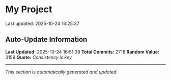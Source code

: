 # My Project


Last updated: 2025-10-24 16:25:37





































































































































































































































































































































































































































































































































































































































































































































































































































































































































































































































































































































































































































































































































































































































































































































































































































































































































































































































































































































































































































































































































































































































































































































































































































































































































































































































































































































































































































































































































































































































































































































































































































## Auto-Update Information

**Last Updated:** 2025-10-24 16:51:38
**Total Commits:** 2718
**Random Value:** 3159
**Quote:** _Consistency is key._

---
_This section is automatically generated and updated._